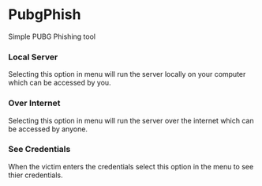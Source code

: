 # PubgPhish
Simple PUBG Phishing tool

### Local Server
Selecting this option in menu will run the server locally on your computer which can be accessed by you.

### Over Internet
Selecting this option in menu will run the server over the internet which can be accessed by anyone.

### See Credentials
When the victim enters the credentials select this option in the menu to see thier credentials.

